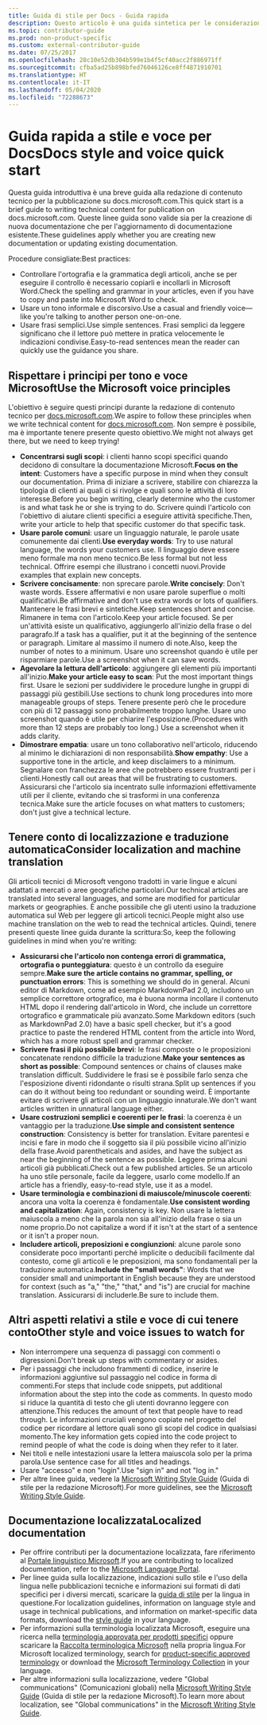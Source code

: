 ```yaml
---
title: Guida di stile per Docs - Guida rapida
description: Questo articolo è una guida sintetica per le considerazioni sullo stile, che contiene solo gli argomenti fondamentali per iniziare a contribuire a docs.microsoft.com.
ms.topic: contributor-guide
ms.prod: non-product-specific
ms.custom: external-contributor-guide
ms.date: 07/25/2017
ms.openlocfilehash: 28c10e52db304b599e1b4f5cf40acc2f886971ff
ms.sourcegitcommit: cfba5ad25b898bfed76046126ce8ff4871910701
ms.translationtype: HT
ms.contentlocale: it-IT
ms.lasthandoff: 05/04/2020
ms.locfileid: "72288673"
---
```

# <a name="docs-style-and-voice-quick-start"></a><span data-ttu-id="a7e8c-103">Guida rapida a stile e voce per Docs</span><span class="sxs-lookup"><span data-stu-id="a7e8c-103">Docs style and voice quick start</span></span>

<span data-ttu-id="a7e8c-104">Questa guida introduttiva è una breve guida alla redazione di contenuto tecnico per la pubblicazione su docs.microsoft.com.</span><span class="sxs-lookup"><span data-stu-id="a7e8c-104">This quick start is a brief guide to writing technical content for publication on docs.microsoft.com.</span></span> <span data-ttu-id="a7e8c-105">Queste linee guida sono valide sia per la creazione di nuova documentazione che per l'aggiornamento di documentazione esistente.</span><span class="sxs-lookup"><span data-stu-id="a7e8c-105">These guidelines apply whether you are creating new documentation or updating existing documentation.</span></span>

<span data-ttu-id="a7e8c-106">Procedure consigliate:</span><span class="sxs-lookup"><span data-stu-id="a7e8c-106">Best practices:</span></span>

- <span data-ttu-id="a7e8c-107">Controllare l'ortografia e la grammatica degli articoli, anche se per eseguire il controllo è necessario copiarli e incollarli in Microsoft Word.</span><span class="sxs-lookup"><span data-stu-id="a7e8c-107">Check the spelling and grammar in your articles, even if you have to copy and paste into Microsoft Word to check.</span></span>
- <span data-ttu-id="a7e8c-108">Usare un tono informale e discorsivo.</span><span class="sxs-lookup"><span data-stu-id="a7e8c-108">Use a casual and friendly voice—like you're talking to another person one-on-one.</span></span>
- <span data-ttu-id="a7e8c-109">Usare frasi semplici.</span><span class="sxs-lookup"><span data-stu-id="a7e8c-109">Use simple sentences.</span></span> <span data-ttu-id="a7e8c-110">Frasi semplici da leggere significano che il lettore può mettere in pratica velocemente le indicazioni condivise.</span><span class="sxs-lookup"><span data-stu-id="a7e8c-110">Easy-to-read sentences mean the reader can quickly use the guidance you share.</span></span>

## <a name="use-the-microsoft-voice-principles"></a><span data-ttu-id="a7e8c-111">Rispettare i principi per tono e voce Microsoft</span><span class="sxs-lookup"><span data-stu-id="a7e8c-111">Use the Microsoft voice principles</span></span>

<span data-ttu-id="a7e8c-112">L'obiettivo è seguire questi principi durante la redazione di contenuto tecnico per [docs.microsoft.com](https://docs.microsoft.com).</span><span class="sxs-lookup"><span data-stu-id="a7e8c-112">We aspire to follow these principles when we write technical content for [docs.microsoft.com](https://docs.microsoft.com).</span></span> <span data-ttu-id="a7e8c-113">Non sempre è possibile, ma è importante tenere presente questo obiettivo.</span><span class="sxs-lookup"><span data-stu-id="a7e8c-113">We might not always get there, but we need to keep trying!</span></span>

- <span data-ttu-id="a7e8c-114">**Concentrarsi sugli scopi**: i clienti hanno scopi specifici quando decidono di consultare la documentazione Microsoft.</span><span class="sxs-lookup"><span data-stu-id="a7e8c-114">**Focus on the intent**: Customers have a specific purpose in mind when they consult our documentation.</span></span> <span data-ttu-id="a7e8c-115">Prima di iniziare a scrivere, stabilire con chiarezza la tipologia di clienti ai quali ci si rivolge e quali sono le attività di loro interesse.</span><span class="sxs-lookup"><span data-stu-id="a7e8c-115">Before you begin writing, clearly determine who the customer is and what task he or she is trying to do.</span></span> <span data-ttu-id="a7e8c-116">Scrivere quindi l'articolo con l'obiettivo di aiutare clienti specifici a eseguire attività specifiche.</span><span class="sxs-lookup"><span data-stu-id="a7e8c-116">Then, write your article to help that specific customer do that specific task.</span></span>
- <span data-ttu-id="a7e8c-117">**Usare parole comuni**: usare un linguaggio naturale, le parole usate comunemente dai clienti.</span><span class="sxs-lookup"><span data-stu-id="a7e8c-117">**Use everyday words**: Try to use natural language, the words your customers use.</span></span> <span data-ttu-id="a7e8c-118">Il linguaggio deve essere meno formale ma non meno tecnico.</span><span class="sxs-lookup"><span data-stu-id="a7e8c-118">Be less formal but not less technical.</span></span> <span data-ttu-id="a7e8c-119">Offrire esempi che illustrano i concetti nuovi.</span><span class="sxs-lookup"><span data-stu-id="a7e8c-119">Provide examples that explain new concepts.</span></span>
- <span data-ttu-id="a7e8c-120">**Scrivere concisamente**: non sprecare parole.</span><span class="sxs-lookup"><span data-stu-id="a7e8c-120">**Write concisely**: Don't waste words.</span></span> <span data-ttu-id="a7e8c-121">Essere affermativi e non usare parole superflue o molti qualificativi.</span><span class="sxs-lookup"><span data-stu-id="a7e8c-121">Be affirmative and don't use extra words or lots of qualifiers.</span></span> <span data-ttu-id="a7e8c-122">Mantenere le frasi brevi e sintetiche.</span><span class="sxs-lookup"><span data-stu-id="a7e8c-122">Keep sentences short and concise.</span></span> <span data-ttu-id="a7e8c-123">Rimanere in tema con l'articolo.</span><span class="sxs-lookup"><span data-stu-id="a7e8c-123">Keep your article focused.</span></span> <span data-ttu-id="a7e8c-124">Se per un'attività esiste un qualificativo, aggiungerlo all'inizio della frase o del paragrafo.</span><span class="sxs-lookup"><span data-stu-id="a7e8c-124">If a task has a qualifier, put it at the beginning of the sentence or paragraph.</span></span> <span data-ttu-id="a7e8c-125">Limitare al massimo il numero di note.</span><span class="sxs-lookup"><span data-stu-id="a7e8c-125">Also, keep the number of notes to a minimum.</span></span> <span data-ttu-id="a7e8c-126">Usare uno screenshot quando è utile per risparmiare parole.</span><span class="sxs-lookup"><span data-stu-id="a7e8c-126">Use a screenshot when it can save words.</span></span>
- <span data-ttu-id="a7e8c-127">**Agevolare la lettura dell'articolo**: aggiungere gli elementi più importanti all'inizio.</span><span class="sxs-lookup"><span data-stu-id="a7e8c-127">**Make your article easy to scan**: Put the most important things first.</span></span> <span data-ttu-id="a7e8c-128">Usare le sezioni per suddividere le procedure lunghe in gruppi di passaggi più gestibili.</span><span class="sxs-lookup"><span data-stu-id="a7e8c-128">Use sections to chunk long procedures into more manageable groups of steps.</span></span> <span data-ttu-id="a7e8c-129">Tenere presente però che le procedure con più di 12 passaggi sono probabilmente troppo lunghe. Usare uno screenshot quando è utile per chiarire l'esposizione.</span><span class="sxs-lookup"><span data-stu-id="a7e8c-129">(Procedures with more than 12 steps are probably too long.) Use a screenshot when it adds clarity.</span></span>
- <span data-ttu-id="a7e8c-130">**Dimostrare empatia**: usare un tono collaborativo nell'articolo, riducendo al minimo le dichiarazioni di non responsabilità.</span><span class="sxs-lookup"><span data-stu-id="a7e8c-130">**Show empathy**: Use a supportive tone in the article, and keep disclaimers to a minimum.</span></span> <span data-ttu-id="a7e8c-131">Segnalare con franchezza le aree che potrebbero essere frustranti per i clienti.</span><span class="sxs-lookup"><span data-stu-id="a7e8c-131">Honestly call out areas that will be frustrating to customers.</span></span> <span data-ttu-id="a7e8c-132">Assicurarsi che l'articolo sia incentrato sulle informazioni effettivamente utili per il cliente, evitando che si trasformi in una conferenza tecnica.</span><span class="sxs-lookup"><span data-stu-id="a7e8c-132">Make sure the article focuses on what matters to customers; don't just give a technical lecture.</span></span>

## <a name="consider-localization-and-machine-translation"></a><span data-ttu-id="a7e8c-133">Tenere conto di localizzazione e traduzione automatica</span><span class="sxs-lookup"><span data-stu-id="a7e8c-133">Consider localization and machine translation</span></span>

<span data-ttu-id="a7e8c-134">Gli articoli tecnici di Microsoft vengono tradotti in varie lingue e alcuni adattati a mercati o aree geografiche particolari.</span><span class="sxs-lookup"><span data-stu-id="a7e8c-134">Our technical articles are translated into several languages, and some are modified for particular markets or geographies.</span></span> <span data-ttu-id="a7e8c-135">È anche possibile che gli utenti usino la traduzione automatica sul Web per leggere gli articoli tecnici.</span><span class="sxs-lookup"><span data-stu-id="a7e8c-135">People might also use machine translation on the web to read the technical articles.</span></span> <span data-ttu-id="a7e8c-136">Quindi, tenere presenti queste linee guida durante la scrittura:</span><span class="sxs-lookup"><span data-stu-id="a7e8c-136">So, keep the following guidelines in mind when you're writing:</span></span>

- <span data-ttu-id="a7e8c-137">**Assicurarsi che l'articolo non contenga errori di grammatica, ortografia o punteggiatura**: questo è un controllo da eseguire sempre.</span><span class="sxs-lookup"><span data-stu-id="a7e8c-137">**Make sure the article contains no grammar, spelling, or punctuation errors**: This is something we should do in general.</span></span> <span data-ttu-id="a7e8c-138">Alcuni editor di Markdown, come ad esempio MarkdownPad 2.0, includono un semplice correttore ortografico, ma è buona norma incollare il contenuto HTML dopo il rendering dall'articolo in Word, che include un correttore ortografico e grammaticale più avanzato.</span><span class="sxs-lookup"><span data-stu-id="a7e8c-138">Some Markdown editors (such as MarkdownPad 2.0) have a basic spell checker, but it's a good practice to paste the rendered HTML content from the article into Word, which has a more robust spell and grammar checker.</span></span>
- <span data-ttu-id="a7e8c-139">**Scrivere frasi il più possibile brevi**: le frasi composte o le proposizioni concatenate rendono difficile la traduzione.</span><span class="sxs-lookup"><span data-stu-id="a7e8c-139">**Make your sentences as short as possible**: Compound sentences or chains of clauses make translation difficult.</span></span> <span data-ttu-id="a7e8c-140">Suddividere le frasi se è possibile farlo senza che l'esposizione diventi ridondante o risulti strana.</span><span class="sxs-lookup"><span data-stu-id="a7e8c-140">Split up sentences if you can do it without being too redundant or sounding weird.</span></span> <span data-ttu-id="a7e8c-141">È importante evitare di scrivere gli articoli con un linguaggio innaturale.</span><span class="sxs-lookup"><span data-stu-id="a7e8c-141">We don't want articles written in unnatural language either.</span></span>
- <span data-ttu-id="a7e8c-142">**Usare costruzioni semplici e coerenti per le frasi**: la coerenza è un vantaggio per la traduzione.</span><span class="sxs-lookup"><span data-stu-id="a7e8c-142">**Use simple and consistent sentence construction**: Consistency is better for translation.</span></span> <span data-ttu-id="a7e8c-143">Evitare parentesi e incisi e fare in modo che il soggetto sia il più possibile vicino all'inizio della frase.</span><span class="sxs-lookup"><span data-stu-id="a7e8c-143">Avoid parentheticals and asides, and have the subject as near the beginning of the sentence as possible.</span></span> <span data-ttu-id="a7e8c-144">Leggere prima alcuni articoli già pubblicati.</span><span class="sxs-lookup"><span data-stu-id="a7e8c-144">Check out a few published articles.</span></span> <span data-ttu-id="a7e8c-145">Se un articolo ha uno stile personale, facile da leggere, usarlo come modello.</span><span class="sxs-lookup"><span data-stu-id="a7e8c-145">If an article has a friendly, easy-to-read style, use it as a model.</span></span>
- <span data-ttu-id="a7e8c-146">**Usare terminologia e combinazioni di maiuscole/minuscole coerenti**: ancora una volta la coerenza è fondamentale.</span><span class="sxs-lookup"><span data-stu-id="a7e8c-146">**Use consistent wording and capitalization**: Again, consistency is key.</span></span> <span data-ttu-id="a7e8c-147">Non usare la lettera maiuscola a meno che la parola non sia all'inizio della frase o sia un nome proprio.</span><span class="sxs-lookup"><span data-stu-id="a7e8c-147">Do not capitalize a word if it isn't at the start of a sentence or it isn't a proper noun.</span></span>
- <span data-ttu-id="a7e8c-148">**Includere articoli, preposizioni e congiunzioni**: alcune parole sono considerate poco importanti perché implicite o deducibili facilmente dal contesto, come gli articoli e le preposizioni, ma sono fondamentali per la traduzione automatica.</span><span class="sxs-lookup"><span data-stu-id="a7e8c-148">**Include the "small words"**: Words that we consider small and unimportant in English because they are understood for context (such as "a," "the," "that," and "is") are crucial for machine translation.</span></span> <span data-ttu-id="a7e8c-149">Assicurarsi di includerle.</span><span class="sxs-lookup"><span data-stu-id="a7e8c-149">Be sure to include them.</span></span>

## <a name="other-style-and-voice-issues-to-watch-for"></a><span data-ttu-id="a7e8c-150">Altri aspetti relativi a stile e voce di cui tenere conto</span><span class="sxs-lookup"><span data-stu-id="a7e8c-150">Other style and voice issues to watch for</span></span>

- <span data-ttu-id="a7e8c-151">Non interrompere una sequenza di passaggi con commenti o digressioni.</span><span class="sxs-lookup"><span data-stu-id="a7e8c-151">Don't break up steps with commentary or asides.</span></span>
- <span data-ttu-id="a7e8c-152">Per i passaggi che includono frammenti di codice, inserire le informazioni aggiuntive sul passaggio nel codice in forma di commenti.</span><span class="sxs-lookup"><span data-stu-id="a7e8c-152">For steps that include code snippets, put additional information about the step into the code as comments.</span></span> <span data-ttu-id="a7e8c-153">In questo modo si riduce la quantità di testo che gli utenti dovranno leggere con attenzione.</span><span class="sxs-lookup"><span data-stu-id="a7e8c-153">This reduces the amount of text that people have to read through.</span></span> <span data-ttu-id="a7e8c-154">Le informazioni cruciali vengono copiate nel progetto del codice per ricordare al lettore quali sono gli scopi del codice in qualsiasi momento.</span><span class="sxs-lookup"><span data-stu-id="a7e8c-154">The key information gets copied into the code project to remind people of what the code is doing when they refer to it later.</span></span>
- <span data-ttu-id="a7e8c-155">Nei titoli e nelle intestazioni usare la lettera maiuscola solo per la prima parola.</span><span class="sxs-lookup"><span data-stu-id="a7e8c-155">Use sentence case for all titles and headings.</span></span>
- <span data-ttu-id="a7e8c-156">Usare "accesso" e non "login".</span><span class="sxs-lookup"><span data-stu-id="a7e8c-156">Use "sign in" and not "log in."</span></span>
- <span data-ttu-id="a7e8c-157">Per altre linee guida, vedere la [Microsoft Writing Style Guide](https://docs.microsoft.com/style-guide/welcome) (Guida di stile per la redazione Microsoft).</span><span class="sxs-lookup"><span data-stu-id="a7e8c-157">For more guidelines, see the [Microsoft Writing Style Guide](https://docs.microsoft.com/style-guide/welcome).</span></span>

## <a name="localized-documentation"></a><span data-ttu-id="a7e8c-158">Documentazione localizzata</span><span class="sxs-lookup"><span data-stu-id="a7e8c-158">Localized documentation</span></span>

- <span data-ttu-id="a7e8c-159">Per offrire contributi per la documentazione localizzata, fare riferimento al [Portale linguistico Microsoft](https://www.microsoft.com/Language/Default.aspx).</span><span class="sxs-lookup"><span data-stu-id="a7e8c-159">If you are contributing to localized documentation, refer to the [Microsoft Language Portal](https://www.microsoft.com/Language/Default.aspx).</span></span>
- <span data-ttu-id="a7e8c-160">Per linee guida sulla localizzazione, indicazioni sullo stile e l'uso della lingua nelle pubblicazioni tecniche e informazioni sui formati di dati specifici per i diversi mercati, scaricare la [guida di stile](https://www.microsoft.com/Language/StyleGuides) per la lingua in questione.</span><span class="sxs-lookup"><span data-stu-id="a7e8c-160">For localization guidelines, information on language style and usage in technical publications, and information on market-specific data formats, download the [style guide](https://www.microsoft.com/Language/StyleGuides) in your language.</span></span>
- <span data-ttu-id="a7e8c-161">Per informazioni sulla terminologia localizzata Microsoft, eseguire una ricerca nella [terminologia approvata per prodotti specifici](https://www.microsoft.com/Language/Default.aspx) oppure scaricare la [Raccolta terminologica Microsoft](https://www.microsoft.com/language/Terminology) nella propria lingua.</span><span class="sxs-lookup"><span data-stu-id="a7e8c-161">For Microsoft localized terminology, search for [product-specific approved terminology](https://www.microsoft.com/Language/Default.aspx) or download the [Microsoft Terminology Collection](https://www.microsoft.com/language/Terminology) in your language.</span></span>
- <span data-ttu-id="a7e8c-162">Per altre informazioni sulla localizzazione, vedere "Global communications" (Comunicazioni globali) nella [Microsoft Writing Style Guide](https://docs.microsoft.com/style-guide/global-communications) (Guida di stile per la redazione Microsoft).</span><span class="sxs-lookup"><span data-stu-id="a7e8c-162">To learn more about localization, see "Global communications" in the [Microsoft Writing Style Guide](https://docs.microsoft.com/style-guide/global-communications).</span></span>
